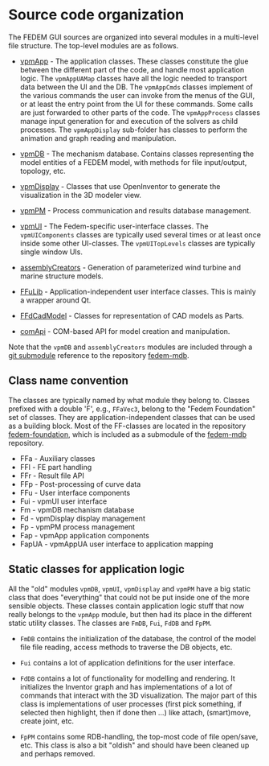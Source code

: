 <!---
  SPDX-FileCopyrightText: 2023 SAP SE

  SPDX-License-Identifier: Apache-2.0

  This file is part of FEDEM - https://openfedem.org
--->

# Source code organization

The FEDEM GUI sources are organized into several modules in a multi-level
file structure. The top-level modules are as follows.

* [vpmApp](vpmApp) - The application classes.
  These classes constitute the glue between the different part of the code,
  and handle most application logic.
  The `vpmAppUAMap` classes have all the logic needed to
  transport data between the UI and the DB.
  The `vpmAppCmds` classes implement of the various commands the user can invoke
  from the menus of the GUI, or at least the entry point from the UI for these
  commands. Some calls are just forwarded to other parts of the code.
  The `vpmAppProcess` classes manage input generation for and execution of the
  solvers as child processes.
  The `vpmAppDisplay` sub-folder has classes to perform the animation and graph
  reading and manipulation.

* [vpmDB](https://github.com/openfedem/fedem-mdb/tree/master/vpmDB) -
  The mechanism database.
  Contains classes representing the model entities of a FEDEM model,
  with methods for file input/output, topology, etc.

* [vpmDisplay](vpmDisplay) - Classes that use OpenInventor
  to generate the visualization in the 3D modeler view.

* [vpmPM](vpmPM) - Process communication and results database management.

* [vpmUI](vpmUI) - The Fedem-specific user-interface classes.
  The `vpmUIComponents` classes are typically used several times
  or at least once inside some other UI-classes.
  The `vpmUITopLevels` classes are typically single window UIs.

* [assemblyCreators](https://github.com/openfedem/fedem-mdb/tree/master/assemblyCreators) -
  Generation of parameterized wind turbine and marine structure models.

* [FFuLib](FFuLib) - Application-independent user interface classes.
  This is mainly a wrapper around Qt.

* [FFdCadModel](FFdCadModel) - Classes for representation of CAD models as Parts.

* [comApi](comApi) - COM-based API for model creation and manipulation.

Note that the `vpmDB` and `assemblyCreators` modules are included through
a [git submodule](https://git-scm.com/book/en/v2/Git-Tools-Submodules)
reference to the repository [fedem-mdb](https://github.com/openfedem/fedem-mdb).

## Class name convention

The classes are typically named by what module they belong to.
Classes prefixed with a double 'F', e.g., `FFaVec3`, belong to the
"Fedem Foundation" set of classes. They are application-independent classes that
can be used as a building block. Most of the FF-classes are located in the
repository [fedem-foundation](https://github.com/openfedem/fedem-foundation),
which is included as a submodule of the
[fedem-mdb](https://github.com/openfedem/fedem-mdb) repository.

* FFa - Auxiliary classes
* FFl - FE part handling
* FFr - Result file API
* FFp - Post-processing of curve data
* FFu - User interface components
* Fui - vpmUI user interface
* Fm  - vpmDB mechanism database
* Fd  - vpmDisplay display management
* Fp  - vpmPM process management
* Fap - vpmApp application components
* FapUA - vpmAppUA user interface to application mapping

## Static classes for application logic

All the "old" modules `vpmDB`, `vpmUI`, `vpmDisplay` and `vpmPM`
have a big static class that does "everything" that could not be put
inside one of the more sensible objects.
These classes contain application logic stuff that now really belongs to the
`vpmApp` module, but then had its place in the different static utility classes.
The classes are `FmDB`, `Fui`, `FdDB` and `FpPM`.

* `FmDB` contains the initialization of the database, the control of the
  model file file reading, access methods to traverse the DB objects, etc.

* `Fui` contains a lot of application definitions for the user interface.

* `FdDB` contains a lot of functionality for modelling and rendering.
  It initializes the Inventor graph and has implementations of a lot of
  commands that interact with the 3D visualization.
  The major part of this class is implementations of user processes
  (first pick something, if selected then highlight, then if done then ...)
  like attach, (smart)move, create joint, etc.

* `FpPM` contains some RDB-handling, the top-most code of file open/save, etc.
  This class is also a bit "oldish" and should have been cleaned up and
  perhaps removed.
